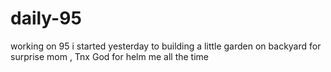 # daily-95
working on 95
i started yesterday to building a little garden on backyard for surprise mom , Tnx God for helm me all the time
